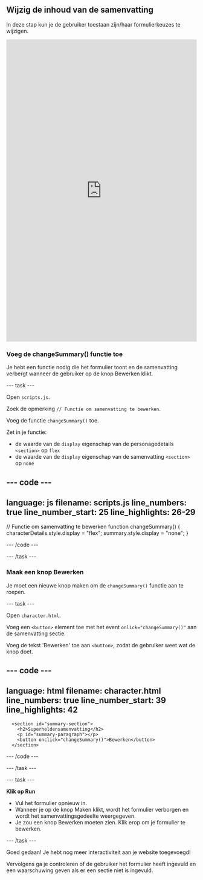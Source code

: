 ## Wijzig de inhoud van de samenvatting

In deze stap kun je de gebruiker toestaan zijn/haar formulierkeuzes te wijzigen.

<iframe src="https://editor.raspberrypi.org/nl-NL/embed/viewer/comic-character-step5?page=character.html" width="100%" height="800" frameborder="0" marginwidth="0" marginheight="0" allowfullscreen> </iframe>

### Voeg de changeSummary() functie toe

Je hebt een functie nodig die het formulier toont en de samenvatting verbergt wanneer de gebruiker op de knop Bewerken klikt.

--- task ---

Open `scripts.js`.

Zoek de opmerking `// Functie om samenvatting te bewerken`.

Voeg de functie `changeSummary()` toe.

Zet in je functie:

- de waarde van de `display` eigenschap van de personagedetails `<section>` op `flex`
- de waarde van de `display` eigenschap van de samenvatting `<section>` op `none`

--- code ---
---
language: js
filename: scripts.js
line_numbers: true
line_number_start: 25
line_highlights: 26-29
---
// Functie om samenvatting te bewerken
function changeSummary() {
  characterDetails.style.display = "flex";
  summary.style.display = "none";
}

--- /code ---

--- /task ---

### Maak een knop Bewerken

Je moet een nieuwe knop maken om de `changeSummary()` functie aan te roepen.

--- task ---

Open `character.html`.

Voeg een `<button>` element toe met het event `onlick="changeSummary()"` aan de samenvatting sectie.

Voeg de tekst 'Bewerken' toe aan `<button>`, zodat de gebruiker weet wat de knop doet.

--- code ---
---
language: html
filename: character.html
line_numbers: true
line_number_start: 39
line_highlights: 42
---

      <section id="summary-section">
        <h2>Superheldensamenvatting</h2>
        <p id="summary-paragraph"></p>
        <button onclick="changeSummary()">Bewerken</button>
      </section>

--- /code ---

--- /task ---

--- task ---

**Klik op Run**

- Vul het formulier opnieuw in.
- Wanneer je op de knop Maken klikt, wordt het formulier verborgen en wordt het samenvattingsgedeelte weergegeven.
- Je zou een knop Bewerken moeten zien. Klik erop om je formulier te bewerken.

--- /task ---

Goed gedaan! Je hebt nog meer interactiviteit aan je website toegevoegd!

Vervolgens ga je controleren of de gebruiker het formulier heeft ingevuld en een waarschuwing geven als er een sectie niet is ingevuld.
